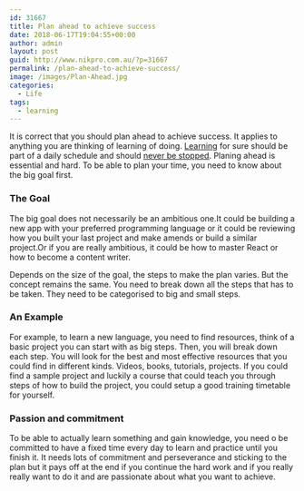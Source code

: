 ```yaml
---
id: 31667
title: Plan ahead to achieve success
date: 2018-06-17T19:04:55+00:00
author: admin
layout: post
guid: http://www.nikpro.com.au/?p=31667
permalink: /plan-ahead-to-achieve-success/
image: /images/Plan-Ahead.jpg
categories:
  - Life
tags:
  - learning
---
```

It is correct that you should plan ahead to achieve success. It applies to anything you are thinking of learning of doing. [Learning](http://www.nikpro.com.au/no-matter-what-happens-never-stop-learning/) for sure should be part of a daily schedule and should [never be stopped](http://www.nikpro.com.au/no-matter-what-happens-never-stop-learning/). Planing ahead is essential and hard. To be able to plan your time, you need to know about the big goal first.

### The Goal

The big goal does not necessarily be an ambitious one.It could be building a new app with your preferred programming language or it could be reviewing how you built your last project and make amends or build a similar project.Or if you are really ambitious, it could be how to master React or how to become a content writer. 

Depends on the size of the goal, the steps to make the plan varies. But the concept remains the same. You need to break down all the steps that has to be taken. They need to be categorised to big and small steps.

### An Example

For example, to learn a new language, you need to find resources, think of a basic project you can start with as big steps. Then, you will break down each step. You will look for the best and most effective resources that you could find in different kinds. Videos, books, tutorials, projects. If you could find a sample project and luckily a course that could teach you through steps of how to build the project, you could setup a good training timetable for yourself. 

### Passion and commitment

To be able to actually learn something and gain knowledge, you need o be committed to have a fixed time every day to learn and practice until you finish it. It needs lots of commitment and perseverance and sticking to the plan but it pays off at the end if you continue the hard work and if you really really want to do it and are passionate about what you want to achieve.

&nbsp;